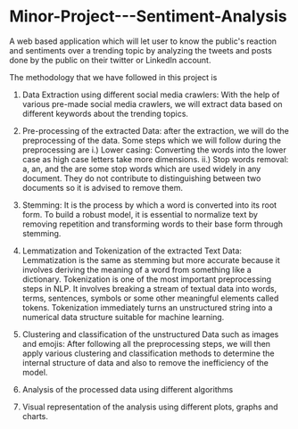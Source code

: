 # Minor-Project---Sentiment-Analysis

A web based application which will let user to know the public's reaction and sentiments over a trending topic by analyzing the tweets and posts done by the public on their twitter or LinkedIn account.

The methodology that we have followed in this project is

1. Data Extraction using different social media crawlers: With the help of various pre-made social media
crawlers, we will extract data based on different keywords about the trending topics.

2. Pre-processing of the extracted Data: after the extraction, we will do the preprocessing of the data. Some
steps which we will follow during the preprocessing are
i.) Lower casing: Converting the words into the lower case as high case letters take more dimensions.
ii.) Stop words removal: a, an, and the are some stop words which are used widely in any document.
They do not contribute to distinguishing between two documents so it is advised to remove them.

3. Stemming: It is the process by which a word is converted into its root form. To build a robust model, it
is essential to normalize text by removing repetition and transforming words to their base form through
stemming.

4. Lemmatization and Tokenization of the extracted Text Data: Lemmatization is the same as stemming
but more accurate because it involves deriving the meaning of a word from something like a dictionary.
Tokenization is one of the most important preprocessing steps in NLP. It involves breaking a stream of
textual data into words, terms, sentences, symbols or some other meaningful elements called tokens.
Tokenization immediately turns an unstructured string into a numerical data structure suitable for
machine learning.

5. Clustering and classification of the unstructured Data such as images and emojis: After following all the
preprocessing steps, we will then apply various clustering and classification methods to determine the
internal structure of data and also to remove the inefficiency of the model.

6. Analysis of the processed data using different algorithms

7. Visual representation of the analysis using different plots, graphs and charts.

